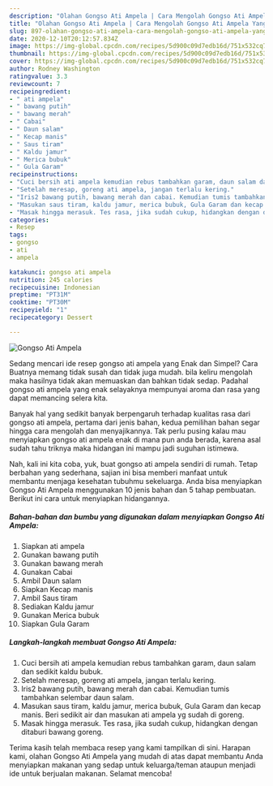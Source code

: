 ```yaml
---
description: "Olahan Gongso Ati Ampela | Cara Mengolah Gongso Ati Ampela Yang Enak dan Simpel"
title: "Olahan Gongso Ati Ampela | Cara Mengolah Gongso Ati Ampela Yang Enak dan Simpel"
slug: 897-olahan-gongso-ati-ampela-cara-mengolah-gongso-ati-ampela-yang-enak-dan-simpel
date: 2020-12-10T20:12:57.834Z
image: https://img-global.cpcdn.com/recipes/5d900c09d7edb16d/751x532cq70/gongso-ati-ampela-foto-resep-utama.jpg
thumbnail: https://img-global.cpcdn.com/recipes/5d900c09d7edb16d/751x532cq70/gongso-ati-ampela-foto-resep-utama.jpg
cover: https://img-global.cpcdn.com/recipes/5d900c09d7edb16d/751x532cq70/gongso-ati-ampela-foto-resep-utama.jpg
author: Rodney Washington
ratingvalue: 3.3
reviewcount: 7
recipeingredient:
- " ati ampela"
- " bawang putih"
- " bawang merah"
- " Cabai"
- " Daun salam"
- " Kecap manis"
- " Saus tiram"
- " Kaldu jamur"
- " Merica bubuk"
- " Gula Garam"
recipeinstructions:
- "Cuci bersih ati ampela kemudian rebus tambahkan garam, daun salam dan sedikit kaldu bubuk."
- "Setelah meresap, goreng ati ampela, jangan terlalu kering."
- "Iris2 bawang putih, bawang merah dan cabai. Kemudian tumis tambahkan selembar daun salam."
- "Masukan saus tiram, kaldu jamur, merica bubuk, Gula Garam dan kecap manis. Beri sedikit air dan masukan ati ampela yg sudah di goreng."
- "Masak hingga merasuk. Tes rasa, jika sudah cukup, hidangkan dengan ditaburi bawang goreng."
categories:
- Resep
tags:
- gongso
- ati
- ampela

katakunci: gongso ati ampela 
nutrition: 245 calories
recipecuisine: Indonesian
preptime: "PT31M"
cooktime: "PT30M"
recipeyield: "1"
recipecategory: Dessert

---
```



![Gongso Ati Ampela](https://img-global.cpcdn.com/recipes/5d900c09d7edb16d/751x532cq70/gongso-ati-ampela-foto-resep-utama.jpg)

Sedang mencari ide resep gongso ati ampela yang Enak dan Simpel? Cara Buatnya memang tidak susah dan tidak juga mudah. bila keliru mengolah maka hasilnya tidak akan memuaskan dan bahkan tidak sedap. Padahal gongso ati ampela yang enak selayaknya mempunyai aroma dan rasa yang dapat memancing selera kita.



Banyak hal yang sedikit banyak berpengaruh terhadap kualitas rasa dari gongso ati ampela, pertama dari jenis bahan, kedua pemilihan bahan segar hingga cara mengolah dan menyajikannya. Tak perlu pusing kalau mau menyiapkan gongso ati ampela enak di mana pun anda berada, karena asal sudah tahu triknya maka hidangan ini mampu jadi suguhan istimewa.


Nah, kali ini kita coba, yuk, buat gongso ati ampela sendiri di rumah. Tetap berbahan yang sederhana, sajian ini bisa memberi manfaat untuk membantu menjaga kesehatan tubuhmu sekeluarga. Anda bisa menyiapkan Gongso Ati Ampela menggunakan 10 jenis bahan dan 5 tahap pembuatan. Berikut ini cara untuk menyiapkan hidangannya.

<!--inarticleads1-->

##### Bahan-bahan dan bumbu yang digunakan dalam menyiapkan Gongso Ati Ampela:

1. Siapkan  ati ampela
1. Gunakan  bawang putih
1. Gunakan  bawang merah
1. Gunakan  Cabai
1. Ambil  Daun salam
1. Siapkan  Kecap manis
1. Ambil  Saus tiram
1. Sediakan  Kaldu jamur
1. Gunakan  Merica bubuk
1. Siapkan  Gula Garam




<!--inarticleads2-->

##### Langkah-langkah membuat Gongso Ati Ampela:

1. Cuci bersih ati ampela kemudian rebus tambahkan garam, daun salam dan sedikit kaldu bubuk.
1. Setelah meresap, goreng ati ampela, jangan terlalu kering.
1. Iris2 bawang putih, bawang merah dan cabai. Kemudian tumis tambahkan selembar daun salam.
1. Masukan saus tiram, kaldu jamur, merica bubuk, Gula Garam dan kecap manis. Beri sedikit air dan masukan ati ampela yg sudah di goreng.
1. Masak hingga merasuk. Tes rasa, jika sudah cukup, hidangkan dengan ditaburi bawang goreng.




Terima kasih telah membaca resep yang kami tampilkan di sini. Harapan kami, olahan Gongso Ati Ampela yang mudah di atas dapat membantu Anda menyiapkan makanan yang sedap untuk keluarga/teman ataupun menjadi ide untuk berjualan makanan. Selamat mencoba!
